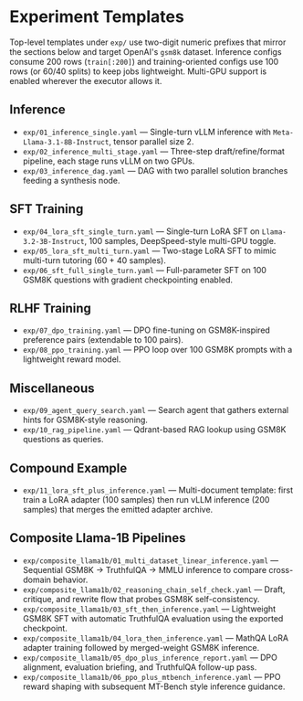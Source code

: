 # Experiment Templates

Top-level templates under `exp/` use two-digit numeric prefixes that mirror the sections below and target OpenAI's `gsm8k` dataset. Inference configs consume 200 rows (`train[:200]`) and training-oriented configs use 100 rows (or 60/40 splits) to keep jobs lightweight. Multi-GPU support is enabled wherever the executor allows it.

## Inference
- `exp/01_inference_single.yaml` — Single-turn vLLM inference with `Meta-Llama-3.1-8B-Instruct`, tensor parallel size 2.
- `exp/02_inference_multi_stage.yaml` — Three-step draft/refine/format pipeline, each stage runs vLLM on two GPUs.
- `exp/03_inference_dag.yaml` — DAG with two parallel solution branches feeding a synthesis node.

## SFT Training
- `exp/04_lora_sft_single_turn.yaml` — Single-turn LoRA SFT on `Llama-3.2-3B-Instruct`, 100 samples, DeepSpeed-style multi-GPU toggle.
- `exp/05_lora_sft_multi_turn.yaml` — Two-stage LoRA SFT to mimic multi-turn tutoring (60 + 40 samples).
- `exp/06_sft_full_single_turn.yaml` — Full-parameter SFT on 100 GSM8K questions with gradient checkpointing enabled.

## RLHF Training
- `exp/07_dpo_training.yaml` — DPO fine-tuning on GSM8K-inspired preference pairs (extendable to 100 pairs).
- `exp/08_ppo_training.yaml` — PPO loop over 100 GSM8K prompts with a lightweight reward model.

## Miscellaneous
- `exp/09_agent_query_search.yaml` — Search agent that gathers external hints for GSM8K-style reasoning.
- `exp/10_rag_pipeline.yaml` — Qdrant-based RAG lookup using GSM8K questions as queries.

## Compound Example
- `exp/11_lora_sft_plus_inference.yaml` — Multi-document template: first train a LoRA adapter (100 samples) then run vLLM inference (200 samples) that merges the emitted adapter archive.

## Composite Llama-1B Pipelines
- `exp/composite_llama1b/01_multi_dataset_linear_inference.yaml` — Sequential GSM8K → TruthfulQA → MMLU inference to compare cross-domain behavior.
- `exp/composite_llama1b/02_reasoning_chain_self_check.yaml` — Draft, critique, and rewrite flow that probes GSM8K self-consistency.
- `exp/composite_llama1b/03_sft_then_inference.yaml` — Lightweight GSM8K SFT with automatic TruthfulQA evaluation using the exported checkpoint.
- `exp/composite_llama1b/04_lora_then_inference.yaml` — MathQA LoRA adapter training followed by merged-weight GSM8K inference.
- `exp/composite_llama1b/05_dpo_plus_inference_report.yaml` — DPO alignment, evaluation briefing, and TruthfulQA follow-up pass.
- `exp/composite_llama1b/06_ppo_plus_mtbench_inference.yaml` — PPO reward shaping with subsequent MT-Bench style inference guidance.
